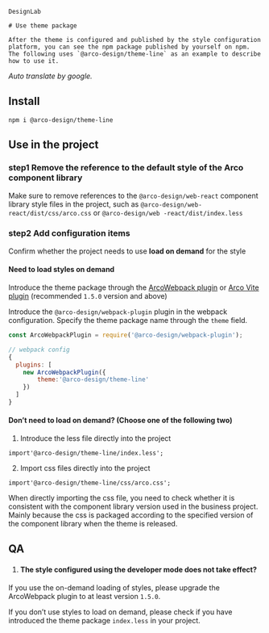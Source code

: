 `````
DesignLab

# Use theme package

After the theme is configured and published by the style configuration platform, you can see the npm package published by yourself on npm. The following uses `@arco-design/theme-line` as an example to describe how to use it.
`````

*Auto translate by google.*

## Install

```
npm i @arco-design/theme-line
```

## Use in the project

### step1 Remove the reference to the default style of the Arco component library

Make sure to remove references to the `@arco-design/web-react` component library style files in the project, such as `@arco-design/web-react/dist/css/arco.css` or `@arco-design/web -react/dist/index.less`

### step2 Add configuration items

Confirm whether the project needs to use **load on demand** for the style

#### Need to load styles on demand

Introduce the theme package through the [ArcoWebpack plugin](https://github.com/arco-design/arco-plugins/blob/main/packages/plugin-webpack-react/README.md) or [Arco Vite plugin](https://github.com/arco-design/arco-plugins/blob/main/packages/plugin-vite-react/README.md) (recommended `1.5.0` version and above)

Introduce the `@arco-design/webpack-plugin` plugin in the webpack configuration. Specify the theme package name through the `theme` field.

```js
const ArcoWebpackPlugin = require('@arco-design/webpack-plugin');

// webpack config
{
  plugins: [
    new ArcoWebpackPlugin({
        theme:'@arco-design/theme-line'
    })
  ]
}
```

#### Don’t need to load on demand? (Choose one of the following two)

1. Introduce the less file directly into the project

`import'@arco-design/theme-line/index.less';`

2. Import css files directly into the project

`import'@arco-design/theme-line/css/arco.css';`

When directly importing the css file, you need to check whether it is consistent with the component library version used in the business project. Mainly because the css is packaged according to the specified version of the component library when the theme is released.

## QA

1. #### The style configured using the developer mode does not take effect?

If you use the on-demand loading of styles, please upgrade the ArcoWebpack plugin to at least version `1.5.0`.

If you don’t use styles to load on demand, please check if you have introduced the theme package `index.less` in your project.
